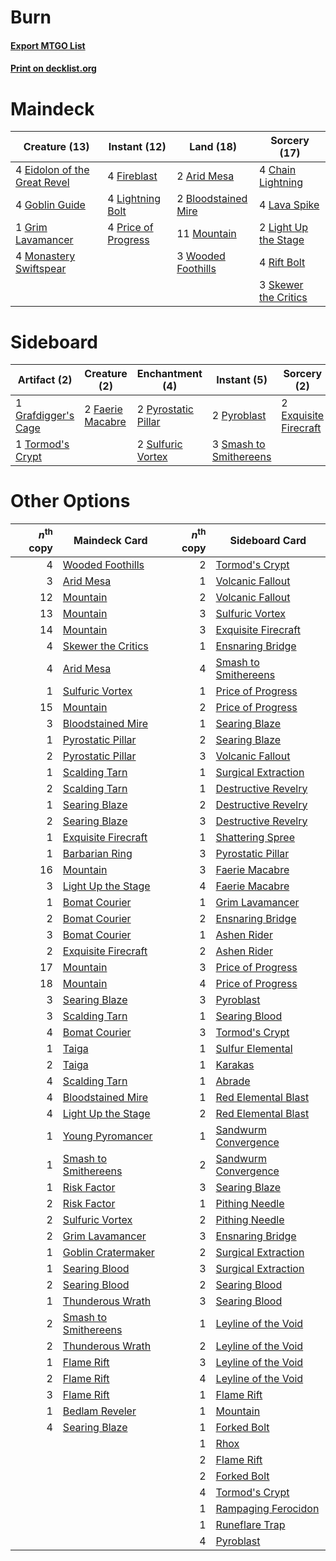 # Burn

#### [Export MTGO List](../collection/Burn/Burn.txt)
#### [Print on decklist.org](http://decklist.org/?deckmain=2%09Arid%20Mesa%0A2%09Bloodstained%20Mire%0A4%09Chain%20Lightning%0A4%09Eidolon%20of%20the%20Great%20Revel%0A4%09Fireblast%0A4%09Goblin%20Guide%0A1%09Grim%20Lavamancer%0A4%09Lava%20Spike%0A2%09Light%20Up%20the%20Stage%0A4%09Lightning%20Bolt%0A4%09Monastery%20Swiftspear%0A11%09Mountain%0A4%09Price%20of%20Progress%0A4%09Rift%20Bolt%0A3%09Skewer%20the%20Critics%0A3%09Wooded%20Foothills&deckside=2%09Exquisite%20Firecraft%0A2%09Faerie%20Macabre%0A1%09Grafdigger's%20Cage%0A2%09Pyroblast%0A2%09Pyrostatic%20Pillar%0A3%09Smash%20to%20Smithereens%0A2%09Sulfuric%20Vortex%0A1%09Tormod's%20Crypt)
# Maindeck

|                                             Creature (13)                                             |                                         Instant (12)                                         |                                          Land (18)                                           |                                         Sorcery (17)                                          |
|-------------------------------------------------------------------------------------------------------|----------------------------------------------------------------------------------------------|----------------------------------------------------------------------------------------------|-----------------------------------------------------------------------------------------------|
|4 [Eidolon of the Great Revel](http://gatherer.wizards.com/Pages/Card/Details.aspx?multiverseid=442117)|4 [Fireblast](http://gatherer.wizards.com/Pages/Card/Details.aspx?multiverseid=189239)        |2 [Arid Mesa](http://gatherer.wizards.com/Pages/Card/Details.aspx?multiverseid=405092)        |4 [Chain Lightning](http://gatherer.wizards.com/Pages/Card/Details.aspx?multiverseid=446139)   |
|4 [Goblin Guide](http://gatherer.wizards.com/Pages/Card/Details.aspx?multiverseid=425921)              |4 [Lightning Bolt](http://gatherer.wizards.com/Pages/Card/Details.aspx?multiverseid=806)      |2 [Bloodstained Mire](http://gatherer.wizards.com/Pages/Card/Details.aspx?multiverseid=405094)|4 [Lava Spike](http://gatherer.wizards.com/Pages/Card/Details.aspx?multiverseid=79084)         |
|1 [Grim Lavamancer](http://gatherer.wizards.com/Pages/Card/Details.aspx?multiverseid=430589)           |4 [Price of Progress](http://gatherer.wizards.com/Pages/Card/Details.aspx?multiverseid=413683)|11 [Mountain](http://gatherer.wizards.com/Pages/Card/Details.aspx?multiverseid=439859)        |2 [Light Up the Stage](http://gatherer.wizards.com/Pages/Card/Details.aspx?multiverseid=457251)|
|4 [Monastery Swiftspear](http://gatherer.wizards.com/Pages/Card/Details.aspx?multiverseid=438706)      |                                                                                              |3 [Wooded Foothills](http://gatherer.wizards.com/Pages/Card/Details.aspx?multiverseid=405116) |4 [Rift Bolt](http://gatherer.wizards.com/Pages/Card/Details.aspx?multiverseid=426589)         |
|                                                                                                       |                                                                                              |                                                                                              |3 [Skewer the Critics](http://gatherer.wizards.com/Pages/Card/Details.aspx?multiverseid=457259)|


# Sideboard

|                                         Artifact (2)                                         |                                       Creature (2)                                        |                                       Enchantment (4)                                       |                                           Instant (5)                                           |                                          Sorcery (2)                                           |
|----------------------------------------------------------------------------------------------|-------------------------------------------------------------------------------------------|---------------------------------------------------------------------------------------------|-------------------------------------------------------------------------------------------------|------------------------------------------------------------------------------------------------|
|1 [Grafdigger's Cage](http://gatherer.wizards.com/Pages/Card/Details.aspx?multiverseid=278452)|2 [Faerie Macabre](http://gatherer.wizards.com/Pages/Card/Details.aspx?multiverseid=201822)|2 [Pyrostatic Pillar](http://gatherer.wizards.com/Pages/Card/Details.aspx?multiverseid=44290)|2 [Pyroblast](http://gatherer.wizards.com/Pages/Card/Details.aspx?multiverseid=4083)             |2 [Exquisite Firecraft](http://gatherer.wizards.com/Pages/Card/Details.aspx?multiverseid=398513)|
|1 [Tormod's Crypt](http://gatherer.wizards.com/Pages/Card/Details.aspx?multiverseid=389723)   |                                                                                           |2 [Sulfuric Vortex](http://gatherer.wizards.com/Pages/Card/Details.aspx?multiverseid=382379) |3 [Smash to Smithereens](http://gatherer.wizards.com/Pages/Card/Details.aspx?multiverseid=397795)|                                                                                                |


# Other Options

|*n*<sup>th</sup> copy|                                         Maindeck Card                                         |*n*<sup>th</sup> copy|                                        Sideboard Card                                         |
|--------------------:|-----------------------------------------------------------------------------------------------|--------------------:|-----------------------------------------------------------------------------------------------|
|                    4|[Wooded Foothills](http://gatherer.wizards.com/Pages/Card/Details.aspx?multiverseid=405116)    |                    2|[Tormod's Crypt](http://gatherer.wizards.com/Pages/Card/Details.aspx?multiverseid=389723)      |
|                    3|[Arid Mesa](http://gatherer.wizards.com/Pages/Card/Details.aspx?multiverseid=405092)           |                    1|[Volcanic Fallout](http://gatherer.wizards.com/Pages/Card/Details.aspx?multiverseid=220512)    |
|                   12|[Mountain](http://gatherer.wizards.com/Pages/Card/Details.aspx?multiverseid=439859)            |                    2|[Volcanic Fallout](http://gatherer.wizards.com/Pages/Card/Details.aspx?multiverseid=220512)    |
|                   13|[Mountain](http://gatherer.wizards.com/Pages/Card/Details.aspx?multiverseid=439859)            |                    3|[Sulfuric Vortex](http://gatherer.wizards.com/Pages/Card/Details.aspx?multiverseid=382379)     |
|                   14|[Mountain](http://gatherer.wizards.com/Pages/Card/Details.aspx?multiverseid=439859)            |                    3|[Exquisite Firecraft](http://gatherer.wizards.com/Pages/Card/Details.aspx?multiverseid=398513) |
|                    4|[Skewer the Critics](http://gatherer.wizards.com/Pages/Card/Details.aspx?multiverseid=457259)  |                    1|[Ensnaring Bridge](http://gatherer.wizards.com/Pages/Card/Details.aspx?multiverseid=15866)     |
|                    4|[Arid Mesa](http://gatherer.wizards.com/Pages/Card/Details.aspx?multiverseid=405092)           |                    4|[Smash to Smithereens](http://gatherer.wizards.com/Pages/Card/Details.aspx?multiverseid=397795)|
|                    1|[Sulfuric Vortex](http://gatherer.wizards.com/Pages/Card/Details.aspx?multiverseid=382379)     |                    1|[Price of Progress](http://gatherer.wizards.com/Pages/Card/Details.aspx?multiverseid=413683)   |
|                   15|[Mountain](http://gatherer.wizards.com/Pages/Card/Details.aspx?multiverseid=439859)            |                    2|[Price of Progress](http://gatherer.wizards.com/Pages/Card/Details.aspx?multiverseid=413683)   |
|                    3|[Bloodstained Mire](http://gatherer.wizards.com/Pages/Card/Details.aspx?multiverseid=405094)   |                    1|[Searing Blaze](http://gatherer.wizards.com/Pages/Card/Details.aspx?multiverseid=270873)       |
|                    1|[Pyrostatic Pillar](http://gatherer.wizards.com/Pages/Card/Details.aspx?multiverseid=44290)    |                    2|[Searing Blaze](http://gatherer.wizards.com/Pages/Card/Details.aspx?multiverseid=270873)       |
|                    2|[Pyrostatic Pillar](http://gatherer.wizards.com/Pages/Card/Details.aspx?multiverseid=44290)    |                    3|[Volcanic Fallout](http://gatherer.wizards.com/Pages/Card/Details.aspx?multiverseid=220512)    |
|                    1|[Scalding Tarn](http://gatherer.wizards.com/Pages/Card/Details.aspx?multiverseid=405107)       |                    1|[Surgical Extraction](http://gatherer.wizards.com/Pages/Card/Details.aspx?multiverseid=397706) |
|                    2|[Scalding Tarn](http://gatherer.wizards.com/Pages/Card/Details.aspx?multiverseid=405107)       |                    1|[Destructive Revelry](http://gatherer.wizards.com/Pages/Card/Details.aspx?multiverseid=373351) |
|                    1|[Searing Blaze](http://gatherer.wizards.com/Pages/Card/Details.aspx?multiverseid=270873)       |                    2|[Destructive Revelry](http://gatherer.wizards.com/Pages/Card/Details.aspx?multiverseid=373351) |
|                    2|[Searing Blaze](http://gatherer.wizards.com/Pages/Card/Details.aspx?multiverseid=270873)       |                    3|[Destructive Revelry](http://gatherer.wizards.com/Pages/Card/Details.aspx?multiverseid=373351) |
|                    1|[Exquisite Firecraft](http://gatherer.wizards.com/Pages/Card/Details.aspx?multiverseid=398513) |                    1|[Shattering Spree](http://gatherer.wizards.com/Pages/Card/Details.aspx?multiverseid=456224)    |
|                    1|[Barbarian Ring](http://gatherer.wizards.com/Pages/Card/Details.aspx?multiverseid=29906)       |                    3|[Pyrostatic Pillar](http://gatherer.wizards.com/Pages/Card/Details.aspx?multiverseid=44290)    |
|                   16|[Mountain](http://gatherer.wizards.com/Pages/Card/Details.aspx?multiverseid=439859)            |                    3|[Faerie Macabre](http://gatherer.wizards.com/Pages/Card/Details.aspx?multiverseid=201822)      |
|                    3|[Light Up the Stage](http://gatherer.wizards.com/Pages/Card/Details.aspx?multiverseid=457251)  |                    4|[Faerie Macabre](http://gatherer.wizards.com/Pages/Card/Details.aspx?multiverseid=201822)      |
|                    1|[Bomat Courier](http://gatherer.wizards.com/Pages/Card/Details.aspx?multiverseid=417772)       |                    1|[Grim Lavamancer](http://gatherer.wizards.com/Pages/Card/Details.aspx?multiverseid=430589)     |
|                    2|[Bomat Courier](http://gatherer.wizards.com/Pages/Card/Details.aspx?multiverseid=417772)       |                    2|[Ensnaring Bridge](http://gatherer.wizards.com/Pages/Card/Details.aspx?multiverseid=15866)     |
|                    3|[Bomat Courier](http://gatherer.wizards.com/Pages/Card/Details.aspx?multiverseid=417772)       |                    1|[Ashen Rider](http://gatherer.wizards.com/Pages/Card/Details.aspx?multiverseid=373689)         |
|                    2|[Exquisite Firecraft](http://gatherer.wizards.com/Pages/Card/Details.aspx?multiverseid=398513) |                    2|[Ashen Rider](http://gatherer.wizards.com/Pages/Card/Details.aspx?multiverseid=373689)         |
|                   17|[Mountain](http://gatherer.wizards.com/Pages/Card/Details.aspx?multiverseid=439859)            |                    3|[Price of Progress](http://gatherer.wizards.com/Pages/Card/Details.aspx?multiverseid=413683)   |
|                   18|[Mountain](http://gatherer.wizards.com/Pages/Card/Details.aspx?multiverseid=439859)            |                    4|[Price of Progress](http://gatherer.wizards.com/Pages/Card/Details.aspx?multiverseid=413683)   |
|                    3|[Searing Blaze](http://gatherer.wizards.com/Pages/Card/Details.aspx?multiverseid=270873)       |                    3|[Pyroblast](http://gatherer.wizards.com/Pages/Card/Details.aspx?multiverseid=4083)             |
|                    3|[Scalding Tarn](http://gatherer.wizards.com/Pages/Card/Details.aspx?multiverseid=405107)       |                    1|[Searing Blood](http://gatherer.wizards.com/Pages/Card/Details.aspx?multiverseid=378483)       |
|                    4|[Bomat Courier](http://gatherer.wizards.com/Pages/Card/Details.aspx?multiverseid=417772)       |                    3|[Tormod's Crypt](http://gatherer.wizards.com/Pages/Card/Details.aspx?multiverseid=389723)      |
|                    1|[Taiga](http://gatherer.wizards.com/Pages/Card/Details.aspx?multiverseid=883)                  |                    1|[Sulfur Elemental](http://gatherer.wizards.com/Pages/Card/Details.aspx?multiverseid=122416)    |
|                    2|[Taiga](http://gatherer.wizards.com/Pages/Card/Details.aspx?multiverseid=883)                  |                    1|[Karakas](http://gatherer.wizards.com/Pages/Card/Details.aspx?multiverseid=413782)             |
|                    4|[Scalding Tarn](http://gatherer.wizards.com/Pages/Card/Details.aspx?multiverseid=405107)       |                    1|[Abrade](http://gatherer.wizards.com/Pages/Card/Details.aspx?multiverseid=430772)              |
|                    4|[Bloodstained Mire](http://gatherer.wizards.com/Pages/Card/Details.aspx?multiverseid=405094)   |                    1|[Red Elemental Blast](http://gatherer.wizards.com/Pages/Card/Details.aspx?multiverseid=814)    |
|                    4|[Light Up the Stage](http://gatherer.wizards.com/Pages/Card/Details.aspx?multiverseid=457251)  |                    2|[Red Elemental Blast](http://gatherer.wizards.com/Pages/Card/Details.aspx?multiverseid=814)    |
|                    1|[Young Pyromancer](http://gatherer.wizards.com/Pages/Card/Details.aspx?multiverseid=426592)    |                    1|[Sandwurm Convergence](http://gatherer.wizards.com/Pages/Card/Details.aspx?multiverseid=426885)|
|                    1|[Smash to Smithereens](http://gatherer.wizards.com/Pages/Card/Details.aspx?multiverseid=397795)|                    2|[Sandwurm Convergence](http://gatherer.wizards.com/Pages/Card/Details.aspx?multiverseid=426885)|
|                    1|[Risk Factor](http://gatherer.wizards.com/Pages/Card/Details.aspx?multiverseid=452863)         |                    3|[Searing Blaze](http://gatherer.wizards.com/Pages/Card/Details.aspx?multiverseid=270873)       |
|                    2|[Risk Factor](http://gatherer.wizards.com/Pages/Card/Details.aspx?multiverseid=452863)         |                    1|[Pithing Needle](http://gatherer.wizards.com/Pages/Card/Details.aspx?multiverseid=129526)      |
|                    2|[Sulfuric Vortex](http://gatherer.wizards.com/Pages/Card/Details.aspx?multiverseid=382379)     |                    2|[Pithing Needle](http://gatherer.wizards.com/Pages/Card/Details.aspx?multiverseid=129526)      |
|                    2|[Grim Lavamancer](http://gatherer.wizards.com/Pages/Card/Details.aspx?multiverseid=430589)     |                    3|[Ensnaring Bridge](http://gatherer.wizards.com/Pages/Card/Details.aspx?multiverseid=15866)     |
|                    1|[Goblin Cratermaker](http://gatherer.wizards.com/Pages/Card/Details.aspx?multiverseid=452853)  |                    2|[Surgical Extraction](http://gatherer.wizards.com/Pages/Card/Details.aspx?multiverseid=397706) |
|                    1|[Searing Blood](http://gatherer.wizards.com/Pages/Card/Details.aspx?multiverseid=378483)       |                    3|[Surgical Extraction](http://gatherer.wizards.com/Pages/Card/Details.aspx?multiverseid=397706) |
|                    2|[Searing Blood](http://gatherer.wizards.com/Pages/Card/Details.aspx?multiverseid=378483)       |                    2|[Searing Blood](http://gatherer.wizards.com/Pages/Card/Details.aspx?multiverseid=378483)       |
|                    1|[Thunderous Wrath](http://gatherer.wizards.com/Pages/Card/Details.aspx?multiverseid=239985)    |                    3|[Searing Blood](http://gatherer.wizards.com/Pages/Card/Details.aspx?multiverseid=378483)       |
|                    2|[Smash to Smithereens](http://gatherer.wizards.com/Pages/Card/Details.aspx?multiverseid=397795)|                    1|[Leyline of the Void](http://gatherer.wizards.com/Pages/Card/Details.aspx?multiverseid=107682) |
|                    2|[Thunderous Wrath](http://gatherer.wizards.com/Pages/Card/Details.aspx?multiverseid=239985)    |                    2|[Leyline of the Void](http://gatherer.wizards.com/Pages/Card/Details.aspx?multiverseid=107682) |
|                    1|[Flame Rift](http://gatherer.wizards.com/Pages/Card/Details.aspx?multiverseid=22290)           |                    3|[Leyline of the Void](http://gatherer.wizards.com/Pages/Card/Details.aspx?multiverseid=107682) |
|                    2|[Flame Rift](http://gatherer.wizards.com/Pages/Card/Details.aspx?multiverseid=22290)           |                    4|[Leyline of the Void](http://gatherer.wizards.com/Pages/Card/Details.aspx?multiverseid=107682) |
|                    3|[Flame Rift](http://gatherer.wizards.com/Pages/Card/Details.aspx?multiverseid=22290)           |                    1|[Flame Rift](http://gatherer.wizards.com/Pages/Card/Details.aspx?multiverseid=22290)           |
|                    1|[Bedlam Reveler](http://gatherer.wizards.com/Pages/Card/Details.aspx?multiverseid=414415)      |                    1|[Mountain](http://gatherer.wizards.com/Pages/Card/Details.aspx?multiverseid=439859)            |
|                    4|[Searing Blaze](http://gatherer.wizards.com/Pages/Card/Details.aspx?multiverseid=270873)       |                    1|[Forked Bolt](http://gatherer.wizards.com/Pages/Card/Details.aspx?multiverseid=401702)         |
|                     |                                                                                               |                    1|[Rhox](http://gatherer.wizards.com/Pages/Card/Details.aspx?multiverseid=106504)                |
|                     |                                                                                               |                    2|[Flame Rift](http://gatherer.wizards.com/Pages/Card/Details.aspx?multiverseid=22290)           |
|                     |                                                                                               |                    2|[Forked Bolt](http://gatherer.wizards.com/Pages/Card/Details.aspx?multiverseid=401702)         |
|                     |                                                                                               |                    4|[Tormod's Crypt](http://gatherer.wizards.com/Pages/Card/Details.aspx?multiverseid=389723)      |
|                     |                                                                                               |                    1|[Rampaging Ferocidon](http://gatherer.wizards.com/Pages/Card/Details.aspx?multiverseid=435308) |
|                     |                                                                                               |                    1|[Runeflare Trap](http://gatherer.wizards.com/Pages/Card/Details.aspx?multiverseid=197536)      |
|                     |                                                                                               |                    4|[Pyroblast](http://gatherer.wizards.com/Pages/Card/Details.aspx?multiverseid=4083)             |

